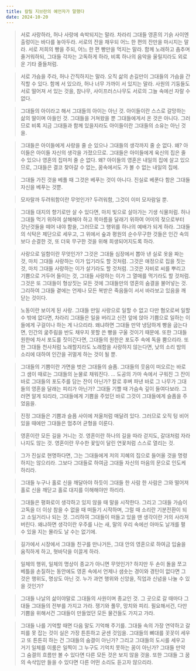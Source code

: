 ```yaml
---
title: 칼릴 지브란의 예언자가 말했다
date: 2024-10-20
---
```


> 서로 사랑하라, 허나 사랑에 속박되지는 말라. 차라리 그대들 영혼의 기슭 사이엔 출렁이는 바다를 놓아두라. 서로의 잔을 채우되 어느 한 편의 잔만을 마시지는 말라. 서로 저희의 빵을 주되, 어느 한 편 빵만을 먹지는 말라. 함께 노래하고 춤추며 줄거워하되, 그대들 각자는 고독하게 하라, 비록 하나의 음악을 울릴지라도 외로운 기타 줄들처럼.

> 서로 가슴을 주라, 허나 간직하지는 말라. 오직 삶의 손길만이 그대들의 가슴을 간직할 수 있다. 함께 서 있으라, 허나 너무 가까이 서 있지는 말라. 사원의 기둥들도 서로 떨어져 서 있는 것을, 참나무, 사이프러스나무도 서로의 그늘 속에선 자랄 수 없다.

> 그대들의 아이라고 해서 그대들의 아이는 아닌 것. 아이들이란 스스로 갈망하는 삶의 딸이며 아들인 것. 그대들을 거쳐왔을 뿐 그대들에게서 온 것은 아니다. 그러므로 비록 지금 그대들과 함께 있을지라도 아이들이란 그대들의 소유는 아닌 것을.

> 그대들은 아이들에게 사랑을 줄 순 있으나 그대들의 생각까지 줄 순 없다. 왜? 아이들은 아이들 자신의 생각을 가졌으므로. 그대들은 아이들에게 육신의 집은 줄 수 있으나 영혼의 집마저 줄 순 없다. 왜? 아이들의 영혼은 내일의 집에 살고 있으므로, 그대들은 결코 찾아갈 수 없는, 꿈속에서도 가 볼 수 없는 내일의 집에.

> 그대들 가진 것을 베풀 때 그것은 베푸는 것이 아니다. 진실로 베푼다 함은 그대들 자신을 베푸는 것뿐.

> 모자랄까 두려워함이란 무엇인가? 두려워함, 그것이 이미 모자람일 뿐.

> 그대들 대지의 향기로만 살 수 있다면, 마치 빛으로 살아가는 기생 식물처럼. 허나 그대들 먹기 위하여 살해해야 하고 목마름을 달래기 위하여 어미의 젖으로부터 갓난것들을 떼어 내야 함을, 그러므로 그 행위를 하나의 예배가 되게 하라. 그대들의 식탁은 제단으로 세우고, 그 위에서 숲과 평원의 순수무구한 것들은 인간 속의 보다 순결한 것, 또 더욱 무구한 것을 위해 희생되어지도록 하라.

> 사랑으로 일함이란 무엇인가? 그것은 그대들 심장에서 뽑아 낸 실로 옷을 짜는 것, 마치 그대들 사랑하는 이가 입기라도 할 것처럼. 그것은 애정으로 집을 짓는 것, 마치 그대들 사랑하는 이가 살기라도 할 것처럼. 그것은 자비로 씨를 뿌리고 기쁨으로 거두어 들이는 것, 그대들 사랑하는 이가 그 열매를 먹기라도 할 것처럼. 그것은 또 그대들이 형상짓는 모든 것에 그대들만의 영혼의 숨결을 불어넣는 것. 그리하여 그대들 곁에는 언제나 모든 복받은 죽음들이 서서 바라보고 있음을 깨닫는 것이다.

> 노동이란 보이게 된 사랑. 그대들 만일 사랑으로 일할 수 없고 다만 혐오로써 일할 수 밖에 없다면, 차라리 그대들은 일을 버리고 신전 앞에 앉아 기쁨으로 일하는 이들에게 구걸이나 하는 게 나으리라. 왜냐하면 그대들 만약 냉담하게 빵을 굽는다면, 인간의 굶주림을 반도 채우지 못할 쓴 빵을 구울 것이기 때문에. 또한 그대들 원한에 차서 포도를 짓이긴다면, 그대들의 원한은 포도주 속에 독을 뿜으리라. 또한 그대들 천사처럼 노래할지라도 노래함을 사랑하지 않는다면, 낮의 소리 밤의 소리에 대하여 인간을 귀멀게 하는 것이 될 뿐.

> 그대들의 기쁨이란 가면을 벗은 그대들의 슬픔. 그대들의 웃음이 떠오르는 바로 그 샘이 때로는 그대들의 눈물로 채워진다. ... 도공의 가마 속에서 구워진 그 잔이 바로 그대들의 포도주를 담는 잔이 아닌가? 칼로 후벼 파낸 바로 그 나무가 그대들의 영혼을 달래는 피리가 아닌가? 그대들 기쁠 때 가슴속 깊이 들여다보라. 그러면 알게 되리라, 그대들에게 기쁨을 주었던 바로 그것이 그대들에게 슬픔을 주었음을.

> 진정 그대들은 기쁨과 슬픔 사이에 저울처럼 매달려 있다. 그러므로 오직 텅 비어 있을 때에만 그대들은 멈추어 균형을 이룬다.

> 영혼이란 모든 길을 거니는 것. 영혼이란 하나의 길을 따라 걷지도, 갈대처럼 자라나지도 않는 것. 영혼이란 무수한 꽃잎이 달린 연꽃처럼 스스로 열리는 것.

> 그가 진실로 현명하다면, 그는 그대들에게 저의 지혜의 집으로 들어올 것을 명령하지는 않으리라. 그보다 그대들로 하여금 그대들 자신의 마음의 문으로 인도케 하리라.

> 그대들 누구나 홀로 신을 깨달아야 하듯이 그대들 한 사람 한 사람은 그와 떨어져 홀로 신을 깨닫고 홀로 대지를 이해해야만 하리라.

> 그대들은 평화로이 생각하고 있지 않을 때 말을 시작한다. 그리고 그대들 가슴이 고독을 더 이상 참을 수 없을 때 떠들기 시작하며, 그럴 때 소리란 기분전환이 되고 소일거리나 되는 것. 그리하여 그대들이 떠들고 있을 땐 생각이란 거의 사라져 버린다. 왜냐하면 생각이란 우주를 나는 새, 말의 우리 속에선 아마도 날개를 펼 수 있을 지는 몰라도 날 수는 없기에.

> 길가에서 시장에서 그대들 친구를 만나거든, 그대 안의 영혼으로 하여금 입술을 움직하게 하고, 혓바닥을 이끌게 하라.

> 일체의 행위, 일체의 명상이 종교가 아니면 무엇인가? 하지만 두 손이 돌을 쪼고 베틀을 손질하는 동안에도 영혼 속에서 언제나 샘솟는 경이와 경탄이 없다면 그것은 행위도, 명상도 아닌 것. 누가 과연 행위와 신앙을, 직업과 신념을 나눌 수 있을 것인가?

> 그대들 나날의 삶이야말로 그대들의 사원이며 종교인 것. 그 곳으로 갈 때마다 그대들 그대들의 전부를 가지고 가라. 쟁기와 풀무, 망치와 피리. 필요해서건, 다만 기쁨을 위해서건 그대들이 만들었던 모든 물건들도 가지고 가라.

> 그대들 나를 기억할 때면 다음 말도 기억해 주기를. 그대들 속의 가장 연약하고 갈피를 못 잡는 것이 실은 가장 튼튼하고 굳센 것임을. 그대들의 뼈대를 꼿꼿이 세우고 또 튼튼히 하는 건 그대들의 숨결이 아닌가? 그리고 그대들의 도시를 세우고 거기 일체를 이룸은 일찍이 그 누구도 기억치 못하는 꿈이 아닌가? 그대들 만약 그 숨결의 흐름만 볼 수 있다면 다른 모든 것은 보지 않을 것을. 또한 그대들 그 꿈의 속삭임만 들을 수 있다면 다른 어떤 소리도 듣고자 않으리라.